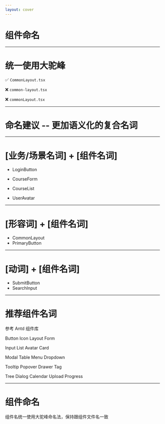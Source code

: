 ```yaml
---
layout: cover
---
```


# 组件命名

---

# 统一使用大驼峰



✅  `CommonLayout.tsx`

❌  `common-layout.tsx`

❌  `commonLayout.tsx`

--- 
# 命名建议 -- 更加语义化的复合名词

---
# [业务/场景名词] + [组件名词]

* LoginButton

* CourseForm

* CourseList

* UserAvatar

---

# [形容词] + [组件名词]

- CommonLayout
- PrimaryButton

---

# [动词] + [组件名词]

- SubmitButton
- SearchInput

---

# 推荐组件名词

参考 Antd 组件库

Button  Icon  Layout  Form  

Input  List  Avatar  Card  

Modal  Table  Menu  Dropdown  

Tooltip  Popover  Drawer  Tag  

Tree  Dialog  Calendar  Upload  Progress

---

# 组件命名

组件名统一使用大驼峰命名法，保持跟组件文件名一致